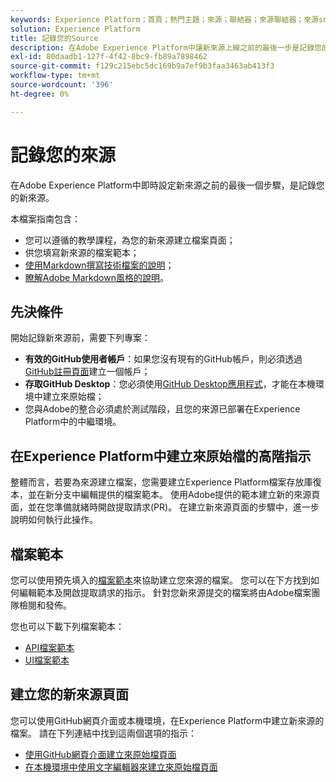 ```yaml
---
keywords: Experience Platform；首頁；熱門主題；來源；聯結器；來源聯結器；來源sdk；sdk；SDK
solution: Experience Platform
title: 記錄您的Source
description: 在Adobe Experience Platform中讓新來源上線之前的最後一步是記錄您的新來源。
exl-id: 80daadb1-127f-4f42-8bc9-fb89a7898462
source-git-commit: f129c215ebc5dc169b9a7ef9b3faa3463ab413f3
workflow-type: tm+mt
source-wordcount: '396'
ht-degree: 0%

---
```


# 記錄您的來源

在Adobe Experience Platform中即時設定新來源之前的最後一個步驟，是記錄您的新來源。

本檔案指南包含：

* 您可以遵循的教學課程，為您的新來源建立檔案頁面；
* 供您填寫新來源的檔案範本；
* [使用Markdown撰寫技術檔案的說明](https://experienceleague.adobe.com/docs/contributor/contributor-guide/writing-essentials/markdown.html)；
* [瞭解Adobe Markdown風格的說明](https://experienceleague.adobe.com/docs/contributor/contributor-guide/writing-essentials/markdown.html#custom-markdown-extensions)。

## 先決條件

開始記錄新來源前，需要下列專案：

* **有效的GitHub使用者帳戶**：如果您沒有現有的GitHub帳戶，則必須透過[GitHub註冊頁面](https://github.com/)建立一個帳戶；
* **存取GitHub Desktop**：您必須使用[GitHub Desktop應用程式](https://desktop.github.com/)，才能在本機環境中建立來原始檔；
* 您與Adobe的整合必須處於測試階段，且您的來源已部署在Experience Platform中的中繼環境。

## 在Experience Platform中建立來原始檔的高階指示

整體而言，若要為來源建立檔案，您需要建立Experience Platform檔案存放庫復本，並在新分支中編輯提供的檔案範本。 使用Adobe提供的範本建立新的來源頁面，並在您準備就緒時開啟提取請求(PR)。 在建立新來源頁面的步驟中，進一步說明如何執行此操作。

## 檔案範本

您可以使用預先填入的[檔案範本](./template.md)來協助建立您來源的檔案。 您可以在下方找到如何編輯範本及開啟提取請求的指示。 針對您新來源提交的檔案將由Adobe檔案團隊檢閱和發佈。

您也可以下載下列檔案範本：

* [API檔案範本](../assets/api-template.zip)
* [UI檔案範本](../assets/ui-template.zip)

## 建立您的新來源頁面

您可以使用GitHub網頁介面或本機環境，在Experience Platform中建立新來源的檔案。 請在下列連結中找到這兩個選項的指示：

* [使用GitHub網頁介面建立來原始檔頁面](./github.md)
* [在本機環境中使用文字編輯器來建立來原始檔頁面](./text-editor.md)
